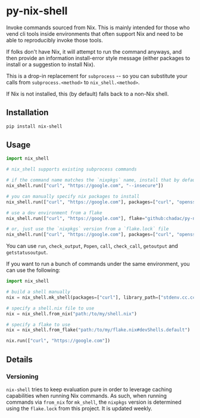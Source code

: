 # py-nix-shell

Invoke commands sourced from Nix. This is mainly intended for those
who vend cli tools inside environments that often support Nix and need
to be able to reproducibly invoke those tools.

If folks don't have Nix, it will attempt to run the command anyways,
and then provide an information install-error style message (either
packages to install or a suggestion to install Nix).

This is a drop-in replacement for `subprocess` -- so you can
substitute your calls from `subprocess.<method>` to
`nix_shell.<method>`.

If Nix is not installed, this (by default) falls back to a non-Nix shell.

## Installation

```bash
pip install nix-shell
```

## Usage

```python
import nix_shell

# nix_shell supports existing subprocess commands

# if the command name matches the `nixpkgs` name, install that by default
nix_shell.run(["curl", "https://google.com", "--insecure"])

# you can manually specify nix packages to install
nix_shell.run(["curl", "https://google.com"], packages=["curl", "openssl"])

# use a dev environment from a flake
nix_shell.run(["curl", "https://google.com"], flake="github:chadac/py-nix-shell#sample-curl-env")

# or, just use the `nixpkgs` version from a `flake.lock` file
nix_shell.run(["curl", "https://google.com"], packages=["curl", "openssl"], flake_lock=Path("./my/flake.lock"))
```

You can use `run`, `check_output`, `Popen`, `call`, `check_call`,
`getoutput` and `getstatusoutput`.

If you want to run a bunch of commands under the same environment, you
can use the following:

```python
import nix_shell

# build a shell manually
nix = nix_shell.mk_shell(packages=["curl"], library_path=["stdenv.cc.cc.lib"])

# specify a shell.nix file to use
nix = nix_shell.from_nix("path:/to/my/shell.nix")

# specify a flake to use
nix = nix_shell.from_flake("path:/to/my/flake.nix#devShells.default")

nix.run(["curl", "https://google.com"])
```

## Details

### Versioning

`nix-shell` tries to keep evaluation pure in order to leverage caching
capabilities when running Nix commands. As such, when running commands
via `from_nix` for `mk_shell`, the `nixpkgs` version is determined
using the `flake.lock` from this project. It is updated weekly.
